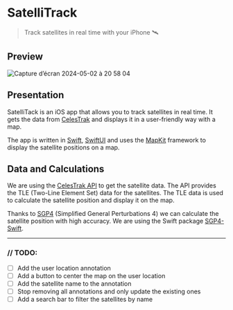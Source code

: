 # SatelliTrack

> Track satellites in real time with your iPhone 🛰️

## Preview
![Capture d’écran 2024-05-02 à 20 58 04](https://github.com/tigrou23/Apple-SatelliTrack/assets/54220880/b19bb6f3-a3a6-4683-8e8b-c720994ed095)

## Presentation
SatelliTack is an iOS app that allows you to track satellites in real time. It gets the data from [CelesTrak](https://www.celestrak.com/) and displays it in a user-friendly way with a map. 

The app is written in [Swift](https://www.swift.org/), [SwiftUI](https://developer.apple.com/xcode/swiftui/) and uses the [MapKit](https://developer.apple.com/documentation/mapkit/) framework to display the satellite positions on a map.

## Data and Calculations

We are using the [CelesTrak API](https://www.celestrak.com/NORAD/elements/) to get the satellite data. The API provides the TLE (Two-Line Element Set) data for the satellites. The TLE data is used to calculate the satellite position and display it on the map.

Thanks to [SGP4](https://en.wikipedia.org/wiki/Simplified_perturbations_models) (Simplified General Perturbations 4) we can calculate the satellite position with high accuracy. We are using the Swift package [SGP4-Swift](https://swiftpackageindex.com/csanfilippo/swift-sgp4).

___
### // TODO:
- [ ] Add the user location annotation
- [ ] Add a button to center the map on the user location
- [ ] Add the satellite name to the annotation
- [ ] Stop removing all annotations and only update the existing ones
- [ ] Add a search bar to filter the satellites by name
